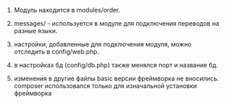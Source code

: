 1. Модуль находится в modules/order. 

2. messages/ - используется в модуле для подключения переводов на разные языки. 

3. настройки, добавленные для подключения модуля, можно отследить в config/web.php. 

4. в настройках бд (config/db.php) также менялся порт и название бд.

5. изменения в другие файлы basic версии фреймворка не вносились. сomposer использовался только для изначальной установки фреймворка
